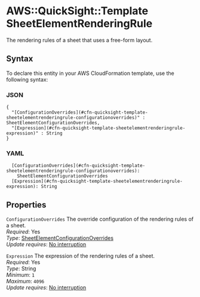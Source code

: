 # AWS::QuickSight::Template SheetElementRenderingRule<a name="aws-properties-quicksight-template-sheetelementrenderingrule"></a>

The rendering rules of a sheet that uses a free\-form layout\.

## Syntax<a name="aws-properties-quicksight-template-sheetelementrenderingrule-syntax"></a>

To declare this entity in your AWS CloudFormation template, use the following syntax:

### JSON<a name="aws-properties-quicksight-template-sheetelementrenderingrule-syntax.json"></a>

```
{
  "[ConfigurationOverrides](#cfn-quicksight-template-sheetelementrenderingrule-configurationoverrides)" : SheetElementConfigurationOverrides,
  "[Expression](#cfn-quicksight-template-sheetelementrenderingrule-expression)" : String
}
```

### YAML<a name="aws-properties-quicksight-template-sheetelementrenderingrule-syntax.yaml"></a>

```
  [ConfigurationOverrides](#cfn-quicksight-template-sheetelementrenderingrule-configurationoverrides): 
    SheetElementConfigurationOverrides
  [Expression](#cfn-quicksight-template-sheetelementrenderingrule-expression): String
```

## Properties<a name="aws-properties-quicksight-template-sheetelementrenderingrule-properties"></a>

`ConfigurationOverrides`  <a name="cfn-quicksight-template-sheetelementrenderingrule-configurationoverrides"></a>
The override configuration of the rendering rules of a sheet\.  
*Required*: Yes  
*Type*: [SheetElementConfigurationOverrides](aws-properties-quicksight-template-sheetelementconfigurationoverrides.md)  
*Update requires*: [No interruption](https://docs.aws.amazon.com/AWSCloudFormation/latest/UserGuide/using-cfn-updating-stacks-update-behaviors.html#update-no-interrupt)

`Expression`  <a name="cfn-quicksight-template-sheetelementrenderingrule-expression"></a>
The expression of the rendering rules of a sheet\.  
*Required*: Yes  
*Type*: String  
*Minimum*: `1`  
*Maximum*: `4096`  
*Update requires*: [No interruption](https://docs.aws.amazon.com/AWSCloudFormation/latest/UserGuide/using-cfn-updating-stacks-update-behaviors.html#update-no-interrupt)
